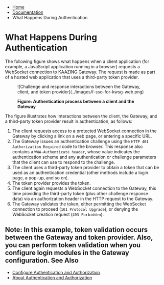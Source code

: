 -   [Home](../../index.md)
-   [Documentation](../index.md)
-   What Happens During Authentication

<a name="whathappens"></a>What Happens During Authentication
==================================================================================

The following figure shows what happens when a client application (for example, a JavaScript application running in a browser) requests a WebSocket connection to KAAZING Gateway. The request is made as part of a hosted web application that uses a third-party token provider.

<figure>
![Challenge and response interactions between the Gateway, client, and token provider](../images/f-sso-for-kwsg-web.png)
<figcaption>

**Figure: Authentication process between a client and the Gateway**

</figcaption>
</figure>
The figure illustrates how interactions between the client, the Gateway, and a third-party token provider result in authentication, as follows:

1.  The client requests access to a protected WebSocket connection in the Gateway by clicking a link on a web page, or entering a specific URL.
2.  The Gateway issues an authentication challenge using the `HTTP 401 Authorization Required` code to the browser. This response also contains a `WWW-Authenticate header`, whose value indicates the authentication scheme and any authentication or challenge parameters that the client can use to respond to the challenge.
3.  The client uses a third-party token provider to obtain a token that can be used as an authentication credential (other methods include a login page, a pop-up, and so on).
4.  The token provider provides the token.
5.  The client again requests a WebSocket connection to the Gateway, this time providing the third-party token (plus other challenge response data) via an authorization header in the HTTP request to the Gateway.
6.  The Gateway validates the token, either permitting the WebSocket connection to proceed (`101 Protocol Upgrade`), or denying the WebSocket creation request (`403 Forbidden`).

**Note:** In this example, token validation occurs between the Gateway and token provider. Also, you can perform token validation when you configure login modules in the Gateway configuration. 
<a name="seealso"></a>See Also
------------------------------

-   [Configure Authentication and Authorization](o_aaa_config_authentication.md)
-   [About Authentication and Authorization](c_aaa_aaa.md)


